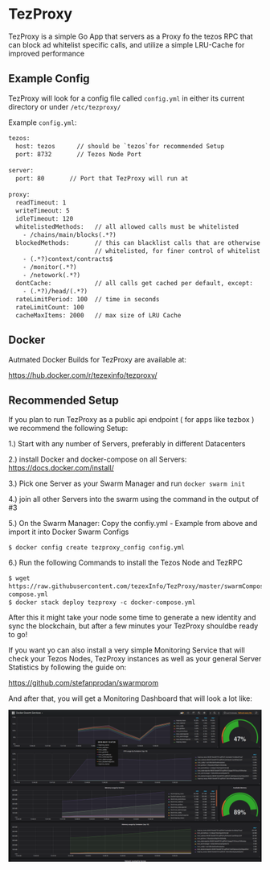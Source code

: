 # TezProxy

TezProxy is a simple Go App that servers as a Proxy fo the tezos RPC
that can block ad whitelist specific calls, and utilize a simple LRU-Cache for
improved performance



## Example Config

TezProxy will look for a config file called `config.yml` in either its current directory
or under `/etc/tezproxy/`

Example `config.yml`:

```
tezos:
  host: tezos      // should be `tezos`for recommended Setup
  port: 8732       // Tezos Node Port

server:
  port: 80       // Port that TezProxy will run at

proxy:
  readTimeout: 1
  writeTimeout: 5
  idleTimeout: 120
  whitelistedMethods:   // all allowed calls must be whitelisted
    - /chains/main/blocks(.*?)
  blockedMethods:       // this can blacklist calls that are otherwise 
                        // whitelisted, for finer control of whitelist
    - (.*?)context/contracts$
    - /monitor(.*?)
    - /netowork(.*?)
  dontCache:            // all calls get cached per default, except:
    - (.*?)/head/(.*?)
  rateLimitPeriod: 100  // time in seconds
  rateLimitCount: 100
  cacheMaxItems: 2000   // max size of LRU Cache
```  

## Docker

Autmated Docker Builds for TezProxy are available at:

https://hub.docker.com/r/tezexinfo/tezproxy/

## Recommended Setup

If you plan to run TezProxy as a public api endpoint ( for apps like tezbox ) we recommend the following Setup:


1.) Start with any number of Servers, preferably in different Datacenters

2.) install Docker and docker-compose on all Servers: https://docs.docker.com/install/

3.) Pick one Server as your Swarm Manager and run `docker swarm init`

4.) join all other Servers into the swarm using the command in the output of #3

5.) On the Swarm Manager: Copy the confiy.yml - Example from above and import it into Docker Swarm Configs

```
$ docker config create tezproxy_config config.yml
```

6.) Run the following Commands to install the Tezos Node and TezRPC

```
$ wget https://raw.githubusercontent.com/tezexInfo/TezProxy/master/swarmCompose/docker-compose.yml
$ docker stack deploy tezproxy -c docker-compose.yml
```

After this it might take your node some time to generate a new identity and sync the blockchain, but after a few minutes
your TezProxy shouldbe ready to go!


If you want yo can also install a very simple Monitoring Service that will check your Tezos Nodes, TezProxy instances
as well as your general Server Statistics by following the guide on:

https://github.com/stefanprodan/swarmprom

And after that, you will get a Monitoring Dashboard that will look a lot like:

![monitoring](https://raw.githubusercontent.com/tezexInfo/TezProxy/master/tezproxy_mon.png "TezProxy Moitoring")
